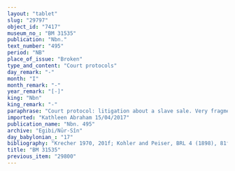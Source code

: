 ```yaml
---
layout: "tablet"
slug: "29797"
object_id: "7417"
museum_no_: "BM 31535"
publication: "Nbn."
text_number: "495"
period: "NB"
place_of_issue: "Broken"
type_and_content: "Court protocols"
day_remark: "-"
month: "I"
month_remark: "-"
year_remark: "[-]"
king: "Nbn"
king_remark: "-"
paraphrase: "Court protocol: litigation about a slave sale. Very fragmentary.<br /> A sold his female slave <strong><sup>f</sup>C </strong>to <strong>B </strong>in Ayyār (II) of Nabonidus&#39; 11<sup>th</sup> regnal year; the agreed purchase price was recorded in the text, but it is broken off. Someone (possibly <strong>D<sub>1</sub></strong>, whose name is lost, and his sister <strong><sup>f</sup>D<sub>2</sub></strong>) brought a suit against this sale (in front of?) <strong>E</strong>, claiming rights on <strong><sup>f</sup>C</strong>. They came in front of Nabonidus&rsquo; judges and <strong>E</strong> said: &quot;<strong>F</strong> has [&hellip;] [<strong><sup>f</sup></strong>]<strong>C</strong>. Rest broken off. Names of 6 witnesses (all of them are judges) and 2 scribes.<br /> &nbsp;<br /> <strong>A</strong> = Nab&ucirc;-ēre&scaron;/Tabnēa//Ahu-bāni; <strong>B</strong> = Itti-Marduk-balāṭu/Nab&ucirc;-ahhē-iddin//Egibi; <strong><sup>f</sup>C </strong>= <sup>f</sup>Bāba-magāri-alsī&scaron;/&hellip;; <strong>D<sub>1</sub></strong> = broken name; <strong><sup>f</sup>D<sub>2</sub></strong> = <sup>f</sup>Sinun(t)u, sister of <strong>D<sub>1</sub></strong>; <strong>E</strong> = Ina-Esagil-zēru/Rēmūtu//Arad-Nergal; <strong>F</strong> = .../Nabāya"
imported: "Kathleen Abraham 15/04/2017"
publication_name: "Nbn. 495"
archive: "Egibi/Nūr-Sîn"
day_babylonian_: "17"
bibliography: "Krecher 1970, 201f; Kohler and Peiser, BRL 4 (1898), 81f."
title: "BM 31535"
previous_item: "29800"
---
```

